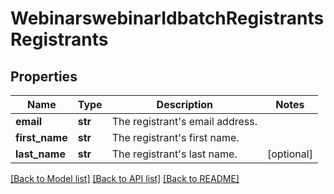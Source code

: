 # WebinarswebinarIdbatchRegistrantsRegistrants

## Properties
Name | Type | Description | Notes
------------ | ------------- | ------------- | -------------
**email** | **str** | The registrant&#x27;s email address. | 
**first_name** | **str** | The registrant&#x27;s first name. | 
**last_name** | **str** | The registrant&#x27;s last name. | [optional] 

[[Back to Model list]](../README.md#documentation-for-models) [[Back to API list]](../README.md#documentation-for-api-endpoints) [[Back to README]](../README.md)

